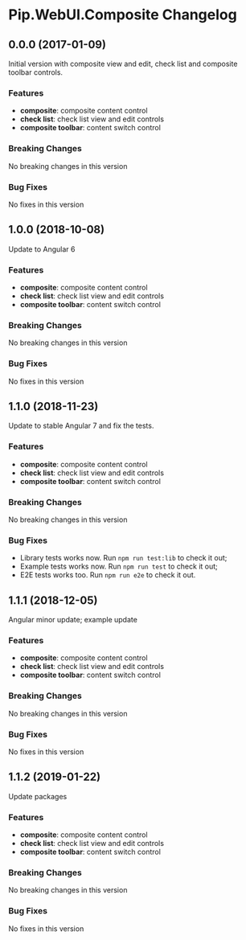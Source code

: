 # Pip.WebUI.Composite Changelog

## <a name="0.0.0"></a> 0.0.0 (2017-01-09)

Initial version with composite view and edit, check list and composite toolbar controls.

### Features
* **composite**: composite content control
* **check list**: check list view and edit controls
* **composite toolbar**: content switch control

### Breaking Changes
No breaking changes in this version

### Bug Fixes
No fixes in this version

## <a name="1.0.0"></a> 1.0.0 (2018-10-08)

Update to Angular 6

### Features
* **composite**: composite content control
* **check list**: check list view and edit controls
* **composite toolbar**: content switch control

### Breaking Changes
No breaking changes in this version

### Bug Fixes
No fixes in this version

## <a name="1.1.0"></a> 1.1.0 (2018-11-23)

Update to stable Angular 7 and fix the tests.

### Features
* **composite**: composite content control
* **check list**: check list view and edit controls
* **composite toolbar**: content switch control

### Breaking Changes
No breaking changes in this version

### Bug Fixes
* Library tests works now. Run `npm run test:lib` to check it out;
* Example tests works now. Run `npm run test` to check it out;
* E2E tests works too. Run `npm run e2e` to check it out.

## <a name="1.1.1"></a> 1.1.1 (2018-12-05)

Angular minor update; example update

### Features
* **composite**: composite content control
* **check list**: check list view and edit controls
* **composite toolbar**: content switch control

### Breaking Changes
No breaking changes in this version

### Bug Fixes
No fixes in this version

## <a name="1.1.2"></a> 1.1.2 (2019-01-22)

Update packages

### Features
* **composite**: composite content control
* **check list**: check list view and edit controls
* **composite toolbar**: content switch control

### Breaking Changes
No breaking changes in this version

### Bug Fixes
No fixes in this version